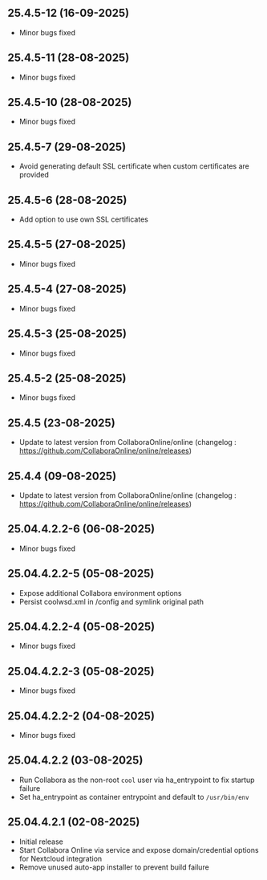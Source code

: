 ## 25.4.5-12 (16-09-2025)
- Minor bugs fixed
## 25.4.5-11 (28-08-2025)
- Minor bugs fixed
## 25.4.5-10 (28-08-2025)
- Minor bugs fixed
## 25.4.5-7 (29-08-2025)
- Avoid generating default SSL certificate when custom certificates are provided
## 25.4.5-6 (28-08-2025)
- Add option to use own SSL certificates
## 25.4.5-5 (27-08-2025)
- Minor bugs fixed
## 25.4.5-4 (27-08-2025)
- Minor bugs fixed
## 25.4.5-3 (25-08-2025)
- Minor bugs fixed
## 25.4.5-2 (25-08-2025)
- Minor bugs fixed

## 25.4.5 (23-08-2025)
- Update to latest version from CollaboraOnline/online (changelog : https://github.com/CollaboraOnline/online/releases)

## 25.4.4 (09-08-2025)
- Update to latest version from CollaboraOnline/online (changelog : https://github.com/CollaboraOnline/online/releases)
## 25.04.4.2.2-6 (06-08-2025)
- Minor bugs fixed
## 25.04.4.2.2-5 (05-08-2025)
- Expose additional Collabora environment options
- Persist coolwsd.xml in /config and symlink original path
## 25.04.4.2.2-4 (05-08-2025)
- Minor bugs fixed
## 25.04.4.2.2-3 (05-08-2025)
- Minor bugs fixed
## 25.04.4.2.2-2 (04-08-2025)
- Minor bugs fixed
## 25.04.4.2.2 (03-08-2025)

- Run Collabora as the non-root `cool` user via ha_entrypoint to fix startup failure
- Set ha_entrypoint as container entrypoint and default to `/usr/bin/env`

## 25.04.4.2.1 (02-08-2025)

- Initial release
- Start Collabora Online via service and expose domain/credential options for Nextcloud integration
- Remove unused auto-app installer to prevent build failure
